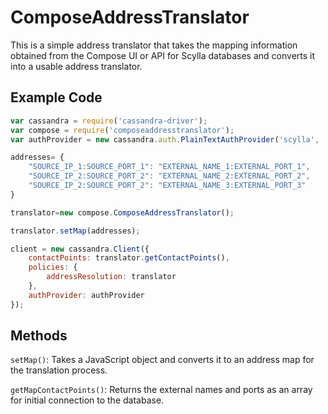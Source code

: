 # ComposeAddressTranslator

This is a simple address translator that takes the mapping information obtained
from the Compose UI or API for Scylla databases and converts it into a usable
address translator.

## Example Code

```javascript
var cassandra = require('cassandra-driver');
var compose = require('composeaddresstranslator');
var authProvider = new cassandra.auth.PlainTextAuthProvider('scylla', 'password');

addresses= {
    "SOURCE_IP_1:SOURCE_PORT_1": "EXTERNAL_NAME_1:EXTERNAL_PORT_1",
    "SOURCE_IP_2:SOURCE_PORT_2": "EXTERNAL_NAME_2:EXTERNAL_PORT_2",
    "SOURCE_IP_2:SOURCE_PORT_2": "EXTERNAL_NAME_3:EXTERNAL_PORT_3"
}

translator=new compose.ComposeAddressTranslator();

translator.setMap(addresses);

client = new cassandra.Client({
    contactPoints: translator.getContactPoints(),
    policies: {
        addressResolution: translator
    },
    authProvider: authProvider
});
```

## Methods

`setMap()`: Takes a JavaScript object and converts it to an address map for
the translation process.

`getMapContactPoints()`: Returns the external names and ports as an array for initial connection to the database.
